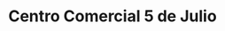 ---
title: "Centro Comercial 5 de Julio"
url: /puerto-la-cruz/centro-comercial-5-de-julio/
shop: centro comercial
---